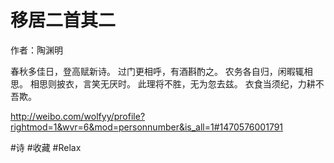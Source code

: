# 移居二首其二
作者：陶渊明

春秋多佳日，登高赋新诗。
过门更相呼，有酒斟酌之。
农务各自归，闲暇辄相思。
相思则披衣，言笑无厌时。
此理将不胜，无为忽去兹。
衣食当须纪，力耕不吾欺。

http://weibo.com/wolfyy/profile?rightmod=1&wvr=6&mod=personnumber&is_all=1#1470576001791

#诗 #收藏 #Relax